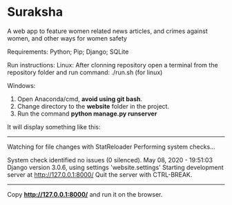 # Suraksha
A web app to feature women related news articles, and crimes against women, and other ways for women safety

Requirements:
Python; Pip; Django; SQLite

Run instructions:
Linux:
After clonning repository open a terminal from the repository folder and run command:
./run.sh (for linux)

Windows:
1. Open Anaconda/cmd, **avoid using git bash**. 
2. Change directory to the **website** folder in the project.
3. Run the command **python manage.py runserver**

It will display something like this:

-------------------------
Watching for file changes with StatReloader
Performing system checks...

System check identified no issues (0 silenced).
May 08, 2020 - 19:51:03
Django version 3.0.6, using settings 'website.settings'
Starting development server at http://127.0.0.1:8000/
Quit the server with CTRL-BREAK.

-------------------------
Copy **http://127.0.0.1:8000/** and run it on the browser.

